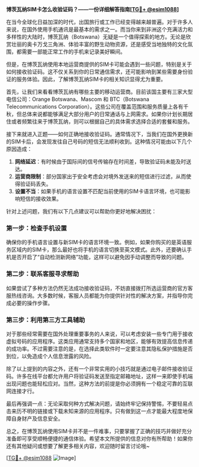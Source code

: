 **博茨瓦纳SIM卡怎么收验证码？——一份详细解答指南[[TG💪+ @esim1088](https://t.me/s/esim1088)]**

在当今全球化日益加深的时代，出国旅行或工作已经变得越来越普遍。对于许多人来说，在国外使用手机通讯是最基本的需求之一。而当你来到非洲这个充满活力和多样性的大陆时，博茨瓦纳（Botswana）无疑是一个值得探索的地方。无论是欣赏壮丽的奥卡万戈三角洲、体验丰富的野生动物资源，还是感受当地独特的文化氛围，都需要一部能正常工作的手机来记录美好瞬间。

但是，在博茨瓦纳使用本地运营商提供的SIM卡可能会遇到一些问题，特别是关于如何接收验证码。这不仅关系到你的日常通信需求，还可能影响到某些需要身份验证的服务体验。因此，了解博茨瓦纳SIM卡的相关知识显得尤为重要。

首先，让我们来看看博茨瓦纳有哪些主要的移动运营商。目前该国主要有三家大型电信公司：Orange Botswana、Mascom 和 BTC（Botswana Telecommunications Corporation）。这些公司在覆盖范围和服务质量上各有千秋，但总体来说都能够满足大部分用户的日常通话与上网需求。如果你计划长期居住或者频繁往来于博茨瓦纳，则可以根据自己的具体需求选择合适的套餐和服务。

接下来就进入正题——如何正确地接收验证码。通常情况下，当我们在国外更换新的SIM卡后，会发现发往自己号码的短信无法顺利收到。这种情况可能由以下几个原因造成：

1. **网络延迟**：有时候由于国际间的信号传输存在时间差，导致验证码未能及时送达。
2. **运营商限制**：部分国家出于安全考虑会对境外发送来的短信进行过滤，从而使得验证码丢失。
3. **设置不当**：如果手机的语言设置不匹配当前使用的SIM卡语言环境，也可能影响短信的接收效果。

针对上述问题，我们有以下几点建议可以帮助你更好地解决困扰：

### 第一步：检查手机设置

确保你的手机语言设置与新SIM卡的语言环境一致。例如，如果你购买的是英语服务区域内的SIM卡，那么最好也将手机的语言切换至英文模式。此外，还要确认手机是否开启了“自动检测新网络”功能，这样可以避免因手动调整而导致的问题。

### 第二步：联系客服寻求帮助

如果尝试了多种方法仍然无法成功接收验证码，不妨直接拨打所选运营商的官方客服热线咨询。大多数时候，客服人员都能为你提供针对性的解决方案，并指导你完成必要的操作步骤。

### 第三步：利用第三方工具辅助

对于那些经常需要在国外处理重要事务的人来说，可以考虑安装一些专门用于接收虚拟号码的应用程序。这类应用通常支持多个国家和地区，能够有效提高信息传递的成功率。不过需要注意的是，在选择此类软件时一定要注意其隐私保护措施是否到位，以免造成个人信息泄露的风险。

除了以上提到的内容之外，还有一个非常实用的小技巧就是通过电子邮件接收验证码。许多在线平台都允许用户将验证码发送至指定邮箱地址，这样一来即使手机端出现问题也能轻松应对。当然，这种方法的前提是你必须拥有一个稳定可靠的互联网连接才行。

最后再强调一点：无论采取何种方式解决问题，请始终牢记保持警惕，不要轻易点击来历不明的链接或下载未知来源的应用程序。只有做到这一点才能最大程度地保障自身财产及信息安全。

总之，在博茨瓦纳使用SIM卡并不是一件难事，只要掌握了正确的技巧并做好充分准备即可享受顺畅便捷的通信体验。希望本文所提供的信息对你有所帮助！如果你还有其他疑问或想要了解更多相关内容，欢迎随时留言讨论哦~

[[TG💪+ @esim1088](https://t.me/s/esim1088) ![Image](https://i.postimg.cc/4NQfJmqS/Snipaste-2025-05-13-00-14-12.png)]